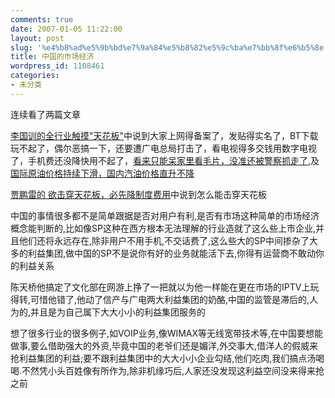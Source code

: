 ```yaml
---
comments: true
date: 2007-01-05 11:22:00
layout: post
slug: '%e4%b8%ad%e5%9b%bd%e7%9a%84%e5%b8%82%e5%9c%ba%e7%bb%8f%e6%b5%8e'
title: 中国的市场经济
wordpress_id: 1108461
categories:
- 未分类
---
```


连续看了两篇文章




[李国训的全行业触摸"天花板"](http://blog.sina.com.cn/u/4129f404010005aq )中说到大家上网得备案了，发贴得实名了，BT下载玩不起了，偶尔恶搞一下，还要遭广电总局打击了，看电视得多交钱用数字电视了，手机费还没降快用不起了，[看来只能呆家里看毛片，没准还被警察抓走了](http://news.sina.com.cn/z/xvideo/),及[国际原油价格持续下滑，国内汽油价格直升不降](http://auto.163.com/06/0914/09/2QVK9LAQ00081ROL.html)




[贾鹏雷的 欲击穿天花板，必先降制度费用](http://blog.sina.com.cn/u/5422cd84010005qn)中说到怎么能击穿天花板




中国的事情很多都不是简单跟据是否对用户有利,是否有市场这种简单的市场经济概念能判断的,比如像SP这种在西方根本无法理解的行业造就了这么些上市企业,并且他们还将永远存在,除非用户不用手机,不交话费了,这么些大的SP中间掺杂了大多的利益集团,做中国的SP不是说你有好的业务就能活下去,你得有运营商不敢动你的利益关系




陈天桥他搞定了文化部在网游上挣了一把就以为他一样能在更在市场的IPTV上玩得转,可惜他错了,他动了信产与广电两大利益集团的奶酪,中国的监管是滞后的,人为的,并且是为自己属下大大小小的利益集团服务的




想了很多行业的很多例子,如VOIP业务,像WIMAX等无线宽带技术等,在中国要想能做事,要么借助强大的外资,毕竟中国的老爷们还是媚洋,外交事大,借洋人的假威来抢利益集团的利益;要不跟利益集团中的大大小小企业勾结,他们吃肉,我们搞点汤喝喝.不然凭小头百姓像有所作为,除非机缘巧后,人家还没发现这利益空间没来得来抢之前
